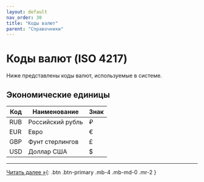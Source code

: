 ```yaml
---
layout: default
nav_order: 30
title: "Коды валют"
parent: "Справочники"
---
```


# Коды валют (ISO 4217)

Ниже представлены коды валют, используемые в системе.

## Экономические единицы


| Код  | Наименование     | Знак |
|------|------------------|------|
| RUB  | Российский рубль | ₽    |
| EUR  | Евро             | €    |
| GBP  | Фунт стерлингов  | £    |
| USD  | Доллар США       | $    | 

---

[Читать далее &raquo;](/docs/dictionary/tag1212/){: .btn .btn-primary .mb-4 .mb-md-0 .mr-2 }
